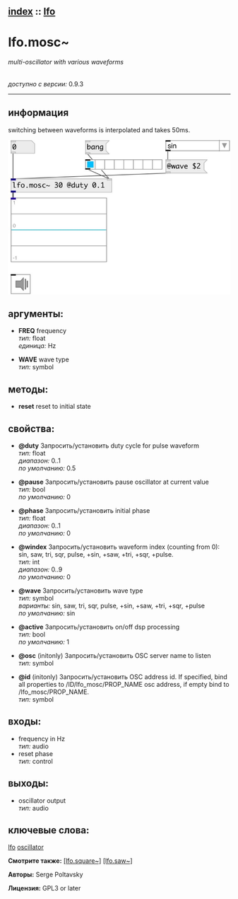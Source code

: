 [index](index.html) :: [lfo](category_lfo.html)
---

# lfo.mosc~

###### multi-oscillator with various waveforms

*доступно с версии:* 0.9.3

---


## информация
switching between waveforms is interpolated and takes 50ms.


[![example](../examples/img/lfo.mosc~.jpg)](../examples/pd/lfo.mosc~.pd)



## аргументы:

* **FREQ**
frequency<br>
_тип:_ float<br>
_единица:_ Hz<br>

* **WAVE**
wave type<br>
_тип:_ symbol<br>



## методы:

* **reset**
reset to initial state<br>




## свойства:

* **@duty** 
Запросить/установить duty cycle for pulse waveform<br>
_тип:_ float<br>
_диапазон:_ 0..1<br>
_по умолчанию:_ 0.5<br>

* **@pause** 
Запросить/установить pause oscillator at current value<br>
_тип:_ bool<br>
_по умолчанию:_ 0<br>

* **@phase** 
Запросить/установить initial phase<br>
_тип:_ float<br>
_диапазон:_ 0..1<br>
_по умолчанию:_ 0<br>

* **@windex** 
Запросить/установить waveform index (counting from 0): sin, saw, tri, sqr, pulse, +sin, +saw, +tri,
+sqr, +pulse.<br>
_тип:_ int<br>
_диапазон:_ 0..9<br>
_по умолчанию:_ 0<br>

* **@wave** 
Запросить/установить wave type<br>
_тип:_ symbol<br>
_варианты:_ sin, saw, tri, sqr, pulse, +sin, +saw, +tri, +sqr, +pulse<br>
_по умолчанию:_ sin<br>

* **@active** 
Запросить/установить on/off dsp processing<br>
_тип:_ bool<br>
_по умолчанию:_ 1<br>

* **@osc** (initonly)
Запросить/установить OSC server name to listen<br>
_тип:_ symbol<br>

* **@id** (initonly)
Запросить/установить OSC address id. If specified, bind all properties to /ID/lfo_mosc/PROP_NAME osc
address, if empty bind to /lfo_mosc/PROP_NAME.<br>
_тип:_ symbol<br>



## входы:

* frequency in Hz<br>
_тип:_ audio
* reset phase<br>
_тип:_ control



## выходы:

* oscillator output<br>
_тип:_ audio



## ключевые слова:

[lfo](keywords/lfo.html)
[oscillator](keywords/oscillator.html)



**Смотрите также:**
[\[lfo.square~\]](lfo.square~.html)
[\[lfo.saw~\]](lfo.saw~.html)




**Авторы:** Serge Poltavsky




**Лицензия:** GPL3 or later





